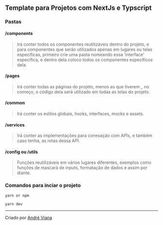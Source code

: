 ## Template para Projetos com NextJs e Typscript

### Pastas

#### /components
> Irá conter todos os componentes reutilizáveis dentro do projeto, e para componentes que serão utilizados apenas em lugares ou telas especificas, primeiro crie uma pasta nomeando essa ‘interface’ especifica, e dentro dela coloco todos os componentes específicos dela.

#### /pages
> Irá conter todas as páginas do projeto, menos as que tiverem _ no começo, o código dela será utilizado em todas as telas do projeto.

#### /common
> Irá conter os estilos globais, hooks, interfaces, mocks e assets.

#### /services
> Irá conter as implementações para conexação com APIs, e também caso tenha, as rotas dessa API.

#### /config ou /utils
> Funções reutilizáveis em vários lugares diferentes, exemplos como funções de mascará de inputs, formatação de dados e assim por diante.

### Comandos para inciar o projeto
```` 
yarn or npm 
````
```` 
yarn dev 
````

<hr />

Criado por <a href="https://github.com/vianaandre/">André Viana</a>
